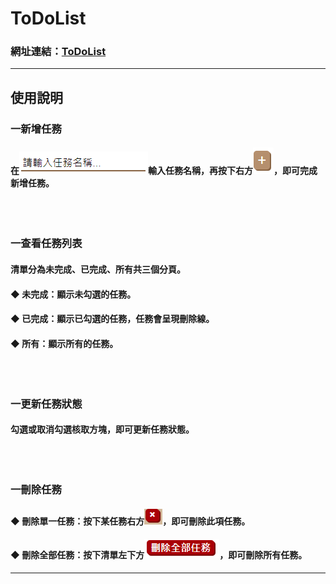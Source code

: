 # ToDoList
### 網址連結：[ToDoList](https://cyut107.github.io/)

<hr>

## 使用說明
### 一新增任務
#### 在!["請輸入任務名稱..."輸入框](https://github.com/Yilongasus/ToDoList/blob/master/instruction/textInput.PNG)輸入任務名稱，再按下右方![+咖啡色按鈕](https://github.com/Yilongasus/ToDoList/blob/master/instruction/add.PNG)，即可完成新增任務。<br><br><br><br>    
### 一查看任務列表 
#### 清單分為未完成、已完成、所有共三個分頁。
#### ◆ 未完成：顯示未勾選的任務。
#### ◆ 已完成：顯示已勾選的任務，任務會呈現刪除線。
#### ◆ 所有：顯示所有的任務。<br><br><br><br>    
### 一更新任務狀態
#### 勾選或取消勾選核取方塊，即可更新任務狀態。<br><br><br><br>   
### 一刪除任務
#### ◆ 刪除單一任務：按下某任務右方![X紅色按鈕](https://github.com/Yilongasus/ToDoList/blob/master/instruction/delete.PNG)，即可刪除此項任務。
#### ◆ 刪除全部任務：按下清單左下方!["刪除全部任務"紅色按鈕](https://github.com/Yilongasus/ToDoList/blob/master/instruction/deleteAll.PNG)，即可刪除所有任務。

<hr>
